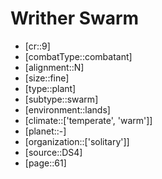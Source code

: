 
# Writher Swarm

- [cr::9]
- [combatType::combatant]
- [alignment::N]
- [size::fine]
- [type::plant]
- [subtype::swarm]
- [environment::lands]
- [climate::['temperate', 'warm']]
- [planet::-]
- [organization::['solitary']]
- [source::DS4]
- [page::61]
